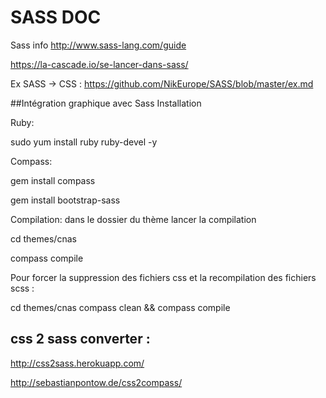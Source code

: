 
# SASS DOC


Sass info  http://www.sass-lang.com/guide

https://la-cascade.io/se-lancer-dans-sass/





Ex SASS -> CSS : https://github.com/NikEurope/SASS/blob/master/ex.md



##Intégration graphique avec Sass
Installation


Ruby:

sudo yum install ruby ruby-devel -y



Compass:

gem install compass

gem install bootstrap-sass



Compilation: dans le dossier du thème lancer la compilation

cd themes/cnas

compass compile



Pour forcer la suppression des fichiers css et la recompilation des fichiers scss :

cd themes/cnas
compass clean && compass compile



## css 2 sass converter :

http://css2sass.herokuapp.com/

http://sebastianpontow.de/css2compass/



